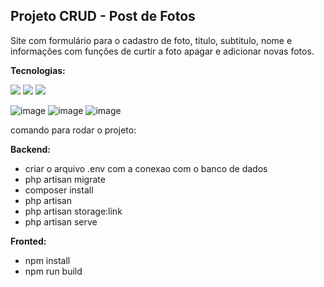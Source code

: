## Projeto CRUD - Post de Fotos

Site com formulário para o cadastro de foto, titulo, subtitulo, nome e informações com funções de curtir a foto apagar e adicionar novas fotos.


<strong>Tecnologias:</strong>
<div> 
  <img src="https://img.shields.io/badge/Angular-DD0031?style=for-the-badge&logo=angular&logoColor=white">
  <img src="https://img.shields.io/badge/Laravel-FF2D20?style=for-the-badge&logo=laravel&logoColor=white">
  <img src="https://img.shields.io/badge/MySQL-00000F?style=for-the-badge&logo=mysql&logoColor=white">
</div>

![image](https://github.com/AllisonSilveiraDev/Laravel-Angular/assets/104576340/0502b461-a493-4c90-9449-2001bbc098ab)
![image](https://github.com/AllisonSilveiraDev/Laravel-Angular/assets/104576340/c0a0f2ba-0a8f-4618-858b-98051d3ed8f9)
![image](https://github.com/AllisonSilveiraDev/Laravel-Angular/assets/104576340/fd722bea-d884-45d5-8709-47aebdf84392)

comando para rodar o projeto:

<strong>Backend:</strong><br>

- criar o arquivo .env com a conexao com o banco de dados
- php artisan migrate
- composer install<br>
- php artisan<br>
- php artisan storage:link<br>
- php artisan serve<br>

<strong>Fronted:</strong><br>

- npm install<br>
- npm run build<br>


